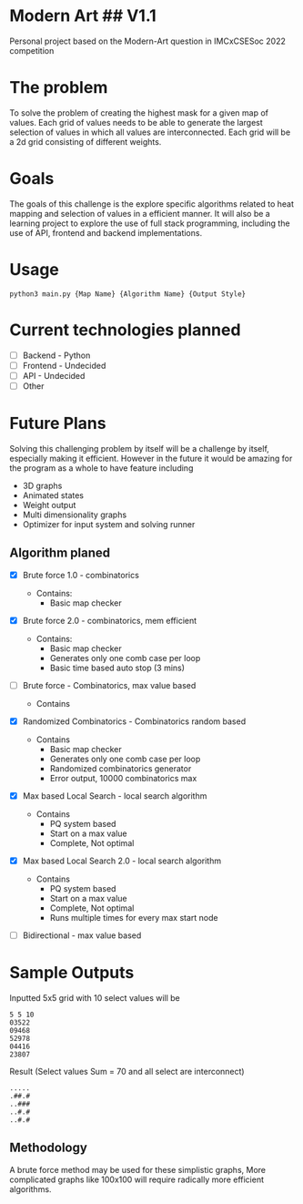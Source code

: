 # Modern Art ## V1.1
 Personal project based on the Modern-Art question in IMCxCSESoc 2022 competition 


# The problem
 To solve the problem of creating the highest mask for a given map of values. 
 Each grid of values needs to be able to generate the largest selection of values in which all values are interconnected. 
 Each grid will be a 2d grid consisting of different weights.

# Goals
 The goals of this challenge is the explore specific algorithms related to heat mapping and selection of values in a efficient manner. 
 It will also be a learning project to explore the use of full stack programming, including the use of API, frontend and backend implementations.

# Usage
```
python3 main.py {Map Name} {Algorithm Name} {Output Style}
```

# Current technologies planned
- [ ] Backend - Python
- [ ] Frontend - Undecided 
- [ ] API - Undecided
- [ ] Other

# Future Plans
 Solving this challenging problem by itself will be a challenge by itself, especially making it efficient. 
 However in the future it would be amazing for the program as a whole to have feature including

- 3D graphs
- Animated states
- Weight output
- Multi dimensionality graphs 
- Optimizer for input system and solving runner

## Algorithm planed

- [X] Brute force 1.0 - combinatorics
  - Contains: 
    - Basic map checker 

- [X] Brute force 2.0 - combinatorics, mem efficient 
  - Contains: 
    - Basic map checker 
    - Generates only one comb case per loop
    - Basic time based auto stop (3 mins)

- [ ] Brute force - Combinatorics, max value based
  - Contains

- [X] Randomized Combinatorics - Combinatorics random based
  - Contains
    - Basic map checker 
    - Generates only one comb case per loop
    - Randomized combinatorics generator
    - Error output, 10000 combinatorics max

- [X] Max based Local Search - local search algorithm
  - Contains
    - PQ system based
    - Start on a max value 
    - Complete, Not optimal

- [X] Max based Local Search 2.0 - local search algorithm
  - Contains
    - PQ system based
    - Start on a max value 
    - Complete, Not optimal
    - Runs multiple times for every max start node 
  
- [ ] Bidirectional - max value based 

# Sample Outputs 

Inputted 5x5 grid with 10 select values will be 

```
5 5 10
03522
09468
52978
04416
23807
```

Result (Select values Sum = 70 and all select are interconnect)
```
.....
.##.#
..###
..#.#
..#.#
```

## Methodology
A brute force method may be used for these simplistic graphs, More complicated graphs like 100x100 will require radically more efficient algorithms.